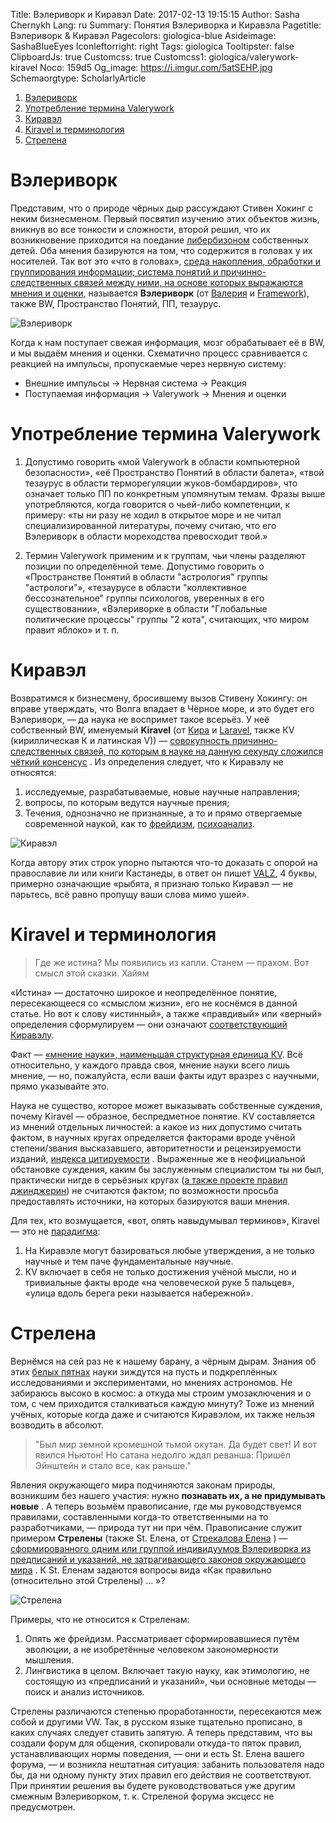 Title: Вэлериворк и Киравэл
Date: 2017-02-13 19:15:15
Author: Sasha Chernykh
Lang: ru
Summary: Понятия Вэлериворка и Киравэла
Pagetitle: Вэлериворк &amp; Киравэл
Pagecolors: giologica-blue
Asideimage: SashaBlueEyes
Iconleftorright: right
Tags: giologica
Tooltipster: false
ClipboardJs: true
Customcss: true
Customcss1: giologica/valerywork-kiravel
Noco: 159d5
Og_image: https://i.imgur.com/5atSEHP.jpg
Schemaorgtype: ScholarlyArticle

<!-- MarkdownTOC -->

1. [Вэлериворк](#Вэлериворк)
1. [Употребление термина Valerywork](#Употребление-термина-valerywork)
1. [Киравэл](#Киравэл)
1. [Kiravel и терминология](#kiravel-и-терминология)
1. [Стрелена](#Стрелена)

<!-- /MarkdownTOC -->

<a id="Вэлериворк"></a>
# Вэлериворк

Представим, что о природе чёрных дыр рассуждают Стивен Хокинг с неким бизнесменом. Первый посвятил изучению этих объектов жизнь, вникнув во все тонкости и сложности, второй решил, что их возникновение приходится на поедание [либербизоном](http://anima-kommunizm.forum2x2.ru/t36-topic "Либербизон") собственных детей. Оба мнения базируются на том, что содержится в головах у их носителей. Так вот это «что в головах», <u>среда накопления, обработки и группирования информации; система понятий и причинно-следственных связей между ними, на основе которых выражаются мнения и оценки</u>, называется **Вэлериворк** (от [Валерия](https://vk.com/zombelina) и [Framework](https://rsdn.ru/article/patterns/framework.xml#EKB)), также BW, Пространство Понятий, ПП, тезаурус.

![Вэлериворк](https://i.imgur.com/Vanv3lQ.jpg)

Когда к нам поступает свежая информация, мозг обрабатывает её в ВW, и мы выдаём мнения и оценки. Схематично процесс сравнивается с реакцией на импульсы, пропускаемые через нервную систему:

+ Внешние импульсы → Нервная система → Реакция
+ Поступаемая информация → Valerywork → Мнения и оценки

<a id="Употребление-термина-valerywork"></a>
# Употребление термина Valerywork

1. Допустимо говорить «мой Valerywork в области компьютерной безопасности», «её Пространство Понятий в области балета», «твой тезаурус в области терморегуляции жуков-бомбардиров», что означает только ПП по конкретным упомянутым темам. Фразы выше употребляются, когда говорится о чьей-либо компетенции, к примеру: «ты ни разу не ходил в открытое море и не читал специализированной литературы, почему считаю, что его Вэлериворк в области мореходства превосходит твой.»

1. Термин Valerywork применим и к группам, чьи члены разделяют позиции по определённой теме. Допустимо говорить о «Пространстве Понятий в области "астрология" группы "астрологи"», «тезаурусе в области "коллективное бессознательное" группы психологов, уверенных в его существовании», «Вэлериворке в области "Глобальные политические процессы" группы "2 кота", считающих, что миром правит яблоко» и т. п.

<a id="Киравэл"></a>
# Киравэл

Возвратимся к бизнесмену, бросившему вызов Стивену Хокингу: он вправе утверждать, что Волга впадает в Чёрное море, и это будет его Вэлериворк, — да наука не воспримет такое всерьёз. У неё собственный ВW, именуемый **Kiravel** (от [Кира](https://vk.com/hair_in_the_wind) и [Laravel](http://vaden-pro.ru/blog/laravel/laravel-chto-eto "определение Ларавел"), также КV (кириллическая К и латинская V)) — <u>совокупность причинно-следственных связей, по которым в науке на данную секунду сложился чёткий консенсус</u> . Из определения следует, что к Киравэлу не относятся:

1. исследуемые, разрабатываемые, новые научные направления;
1. вопросы, по которым ведутся научные прения;
1. Течения, однозначно не признанные, а то и прямо отвергаемые современной наукой, как то [фрейдизм](http://evolkov.net/nonscience/psychoanal/ "Критика психоанализа"), [психоанализ](http://sceptic-ratio.narod.ru/ "Критика психоанализа 2").

![Киравэл](https://i.imgur.com/5atSEHP.jpg)

Когда автору этих строк упорно пытаются что-то доказать с опорой на православие ли или книги Кастанеды, в ответ он пишет [VALZ](https://kristinita.ru/Giologica/Nas-Izu.html#VALZ "VALZ"), 4 буквы, примерно означающие «рыбята, я признаю только Киравэл — не парьтесь, всё равно пропущу ваши слова мимо ушей».

<a id="kiravel-и-терминология"></a>
# Kiravel и терминология

> Где же истина? Мы появились из капли.
Станем — прахом. Вот смысл этой сказки. Хайям

«Истина» — достаточно широкое и неопределённое понятие, пересекающееся со «смыслом жизни», его не коснёмся в данной статье. Но вот к слову «истинный», а также «правдивый» или «верный» определения сформулируем — они означают <u>соответствующий Киравэлу</u>.

Факт — <u>«мнение науки», наименьшая структурная единица КV</u>. Всё относительно, у каждого правда своя, мнение науки всего лишь мнение, — но, пожалуйста, если ваши факты идут вразрез с научными, прямо указывайте это.

Наука не существо, которое может выказывать собственные суждения, почему Kiravel — образное, беспредметное понятие. КV составляется из мнений отдельных личностей: а какое из них допустимо считать фактом, в научных кругах определяется факторами вроде учёной степени/звания высказавшего, авторитетности и рецензируемости изданий, [индекса цитируемости](http://cyberleninka.ru/article/n/indeks-tsitiruemosti-rossiyskih-uchenyh) . Выраженные же в неофициальной обстановке суждения, каким бы заслуженным специалистом ты ни был, практически нигде в серьёзных кругах ([а также проекте правил джинджерин](http://anima-kommunizm.forum2x2.ru/t138-topic)) не считаются фактом; по возможности просьба предоставлять источники, на которых базируются ваши мнения.

Для тех, кто возмущается, «вот, опять навыдумывал терминов», Kiravel — это не [парадигма](http://dic.academic.ru/dic.nsf/enc_philosophy/902/%D0%9F%D0%90%D0%A0%D0%90%D0%94%D0%98%D0%93%D0%9C%D0%90):

1. На Киравэле могут базироваться любые утверждения, а не только научные и тем паче фундаментальные научные.
2. КV включает в себя не только достижения учёной мысли, но и тривиальные факты вроде «на человеческой руке 5 пальцев», «улица вдоль берега реки называется набережной».

<a id="Стрелена"></a>
# Стрелена

Вернёмся на сей раз не к нашему барану, а чёрным дырам. Знания об этих [белых пятнах](http://enc-dic.com/rusphrase/Beloe-pjatno-330.html) науки зиждутся на пусть и подкреплённых исследованиями и экспериментами, но мнениях астрономов. Не забираюсь высоко в космос: а откуда мы строим умозаключения и о том, с чем приходится сталкиваться каждую минуту? Тоже из мнений учёных, которые когда даже и считаются Киравэлом, их также нельзя возводить в абсолют.

> "Был мир земной
кромешной тьмой окутан.
Да будет свет!
И вот явился Ньютон!
Но сатана недолго
ждал реванша:
Пришёл Эйнштейн
и стало все, как раньше."

Явления окружающего мира подчиняются законам природы, возникшим без нашего участия: нужно **познавать их, а не придумывать новые** . А теперь возьмём правописание, где мы руководствуемся правилами, составленными когда-то ответственными на то разработчиками, — природа тут ни при чём. Правописание служит примером **Стрелены** (также St. Елена, от [Стрекалова Елена](https://vk.com/id190154920) ) — <u>сформированного одним или группой индивидуумов Вэлериворка из предписаний и указаний, не затрагивающего законов окружающего мира</u> . К St. Еленам задаются вопросы вида «Как правильно (относительно этой Стрелены) ... »?

![Стрелена](https://i.imgur.com/3ABJhnw.png)

Примеры, что не относится к Стреленам:

1. Опять же фрейдизм. Рассматривает сформировавшиеся путём эволюции, а не изобретённые человеком закономерности мышления.
2. Лингвистика в целом. Включает такую науку, как этимологию, не состоящую из «предписаний и указаний», чьи основные методы — поиск и анализ источников.

Стрелены различаются степенью проработанности, пересекаются меж собой и другими VW. Так, в русском языке тщательно прописано, в каких случаях следует ставить запятую. А теперь представим, что вы создали форум для общения, скопировали откуда-то пяток правил, устанавливающих нормы поведения, — они и есть St. Елена вашего форума, — и возникла нештатная ситуация: забанить пользователя надо бы, да ни одному пункту этих правил его действия не соответствуют. При принятии решения вы будете руководствоваться уже другим смежным Вэлериворком, т. к. Стреленой форума эксцесс не предусмотрен.
